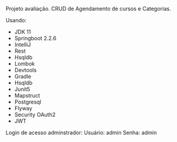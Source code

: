 Projeto avaliação. CRUD de Agendamento de cursos e Categorias.

Usando:

* JDK 11
* Springboot 2.2.6
* IntelliJ
* Rest
* Hsqldb
* Lombok
* Devtools
* Gradle
* Hsqldb
* Junit5
* Mapstruct
* Postgresql
* Flyway
* Security OAuth2
* JWT

Login de acesso adminstrador:
Usuário:  admin
Senha:    admin

